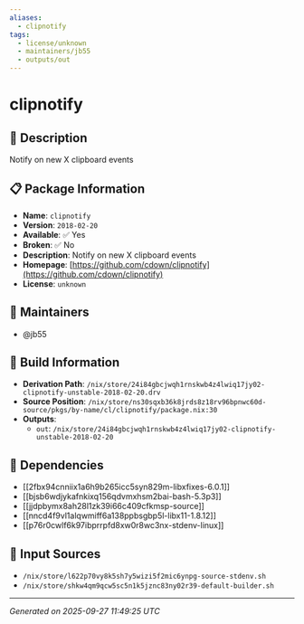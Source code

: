 ```yaml
---
aliases:
  - clipnotify
tags:
  - license/unknown
  - maintainers/jb55
  - outputs/out
---
```


# clipnotify

## 📝 Description

Notify on new X clipboard events

## 📋 Package Information

- **Name**: `clipnotify`
- **Version**: `2018-02-20`
- **Available**: ✅ Yes
- **Broken**: ✅ No
- **Description**: Notify on new X clipboard events
- **Homepage**: [https://github.com/cdown/clipnotify](https://github.com/cdown/clipnotify)
- **License**: `unknown`
## 👥 Maintainers

- @jb55


## 🔧 Build Information

- **Derivation Path**: `/nix/store/24i84gbcjwqh1rnskwb4z4lwiq17jy02-clipnotify-unstable-2018-02-20.drv`
- **Source Position**: `/nix/store/ns30sqxb36k8jrds8z18rv96bpnwc60d-source/pkgs/by-name/cl/clipnotify/package.nix:30`
- **Outputs**:
  - `out`:  `/nix/store/24i84gbcjwqh1rnskwb4z4lwiq17jy02-clipnotify-unstable-2018-02-20`

## 🔗 Dependencies

- [[2fbx94cnniix1a6h9b265icc5syn829m-libxfixes-6.0.1]]
- [[bjsb6wdjykafnkixq156qdvmxhsm2bai-bash-5.3p3]]
- [[jjdpbymx8ah28l1zk39i66c409cfkmsp-source]]
- [[nncd4f9vl1alqwmiff6a138ppbsgbp5l-libx11-1.8.12]]
- [[p76r0cwlf6k97ibprrpfd8xw0r8wc3nx-stdenv-linux]]

## 📁 Input Sources

- `/nix/store/l622p70vy8k5sh7y5wizi5f2mic6ynpg-source-stdenv.sh`
- `/nix/store/shkw4qm9qcw5sc5n1k5jznc83ny02r39-default-builder.sh`

---
*Generated on 2025-09-27 11:49:25 UTC*
